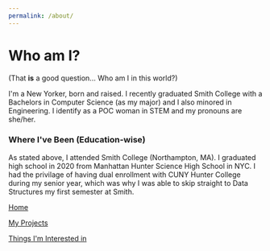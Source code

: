```yaml
---
permalink: /about/
---
```


# Who am I?

(That **is** a good question... Who am I in this world?)

I'm a New Yorker, born and raised. I recently graduated Smith College with a Bachelors in Computer Science (as my major) and I also minored in Engineering. I identify as a POC woman in STEM and my pronouns are she/her.

### Where I've Been (Education-wise)

As stated above, I attended Smith College (Northampton, MA). I graduated high school in 2020 from Manhattan Hunter Science High School in NYC. I had the privilage of having dual enrollment with CUNY Hunter College during my senior year, which was why I was able to skip straight to Data Structures my first semester at Smith.

[Home](https://juliayu2002.github.io/)

[My Projects](https://juliayu2002.github.io/projects)

[Things I'm Interested in](https://juliayu2002.github.io/interests)
